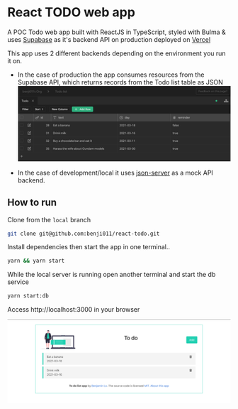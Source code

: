 # React TODO web app

A POC Todo web app built with ReactJS in TypeScript, styled with Bulma & uses [Supabase](https://github.com/supabase/supabase) as it's backend API on production deployed on [Vercel](https://react-todo-benjaminlo.vercel.app/)

This app uses 2 different backends depending on the environment you run it on.

- In the case of production the app consumes resources from the Supabase API, which returns records from the Todo list table as JSON
  <a align="center">
  <img src="./public/img/supabase-db.png"/>
  </a>

- In the case of development/local it uses [json-server](https://github.com/typicode/json-server) as a mock API backend.

## How to run

Clone from the `local` branch

```bash
git clone git@github.com:benji011/react-todo.git
```

Install dependencies then start the app in one terminal..

```bash
yarn && yarn start
```

While the local server is running open another terminal and start the db service

```bash
yarn start:db
```

Access http://localhost:3000 in your browser

<a align="center">
<img src="./public/img/screenshot.png"/>
</a>
